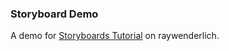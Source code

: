 ### Storyboard Demo
A demo for [Storyboards Tutorial](http://www.raywenderlich.com/50308/storyboards-tutorial-in-ios-7-part-1) on raywenderlich.
